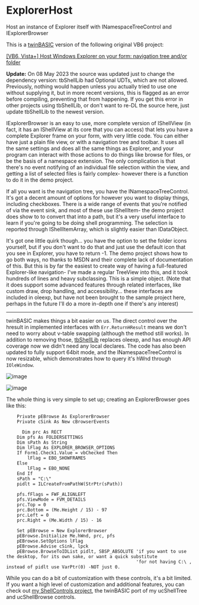 # ExplorerHost
Host an instance of Explorer itself with INamespaceTreeControl and IExplorerBrowser

This is a [twinBASIC](https://github.com/twinbasic/twinbasic) version of the following original VB6 project:

[[VB6, Vista+] Host Windows Explorer on your form: navigation tree and/or folder](https://www.vbforums.com/showthread.php?798633-VB6-Vista-Host-Windows-Explorer-on-your-form-navigation-tree-and-or-folder)

**Update:** On 08 May 2023 the source was updated just to change the dependency version: tbShellLib had Optional UDTs, which are not allowed. Previously, nothing would happen unless you actually tried to use one without supplying it, but in more recent versions, this is flagged as an error before compiling, preventing that from happening. If you get this error in other projects using tbShellLib, or don't want to re-DL the source here, just update tbShellLib to the newest version. 

IExplorerBrowser is an easy to use, more complete version of IShellView (in fact, it has an IShellView at its core that you can access) that lets you have a complete Explorer frame on your form, with very little code. You can either have just a plain file view, or with a navigation tree and toolbar. It uses all the same settings and does all the same things as Explorer, and your program can interact with those actions to do things like browse for files, or be the basis of a namespace extension.
The only complication is that there's no event notifying of an individual file selection within the view, and getting a list of selected files is fairly complex- however there is a function to do it in the demo project.

If all you want is the navigation tree, you have the INamespaceTreeControl. It's got a decent amount of options for however you want to display things, including checkboxes. There is a wide range of events that you're notified of via the event sink, and most of these use IShellItem- the demo project does show to to convert that into a path, but it's a very useful interface to learn if you're going to be doing shell programming. The selection is reported through IShellItemArray, which is slightly easier than IDataObject.

It's got one little quirk though... you have the option to set the folder icons yourself, but if you don't want to do that and just use the default icon that you see in Explorer, you have to return -1. The demo project shows how to go both ways, no thanks to MSDN and their complete lack of documentation of this.
But this is by far the easiest to create way of having a full-featured Explorer-like navigation- I've made a regular TreeView into this, and it took hundreds of lines and heavy subclassing. This is a simple object. (Note that it does support some advanced features through related interfaces, like custom draw, drop handling, and accessibility... these interfaces are included in oleexp, but have not been brought to the sample project here, perhaps in the future I'll do a more in-depth one if there's any interest)

---

twinBASIC makes things a bit easier on us. The direct control over the hresult in implemented interfaces with `Err.ReturnHResult` means we don't need to worry about v-table swapping (although the method still works). In addition to removing those, [tbShellLib](https://github.com/fafalone/tbShellLib) replaces oleexp, and has enough API coverage now we didn't need any local declares. The code has also been updated to fully support 64bit mode, and the INamespaceTreeControl is now resizable, which demonstrates how to query it's hWnd through `IOleWindow`. 

![image](https://user-images.githubusercontent.com/7834493/226088561-45767132-0abd-4763-a632-b2f7cb9c1d19.png)

![image](https://user-images.githubusercontent.com/7834493/226088596-fafda860-6834-4f30-b718-2d4f7ac413fc.png)

The whole thing is very simple to set up; creating an ExplorerBrowser goes like this:

```
    Private pEBrowse As ExplorerBrowser
    Private cSink As New cBrowserEvents
    
      Dim prc As RECT
    Dim pfs As FOLDERSETTINGS
    Dim sPath As String
    Dim lFlag As EXPLORER_BROWSER_OPTIONS
    If Form1.Check1.Value = vbChecked Then
        lFlag = EBO_SHOWFRAMES
    Else
        lFlag = EBO_NONE
    End If
    sPath = "C:\"
    pidlt = ILCreateFromPathW(StrPtr(sPath))
    
    pfs.fFlags = FWF_ALIGNLEFT
    pfs.ViewMode = FVM_DETAILS
    prc.Top = 0
    prc.Bottom = (Me.Height / 15) - 97
    prc.Left = 0
    prc.Right = (Me.Width / 15) - 16
    
    Set pEBrowse = New ExplorerBrowser
    pEBrowse.Initialize Me.hWnd, prc, pfs
    pEBrowse.SetOptions lFlag
    pEBrowse.Advise cSink, lpck
    pEBrowse.BrowseToIDList pidlt, SBSP_ABSOLUTE 'if you want to use the desktop, for its own sake, or want a quick substitute
                                                 'for not having C:\ , instead of pidlt use VarPtr(0) -NOT just 0.
```


While you can do a bit of customization with these controls, it's a bit limited. If you want a high level of customization and additional features, you can check out [my ShellControls project](https://github.com/fafalone/ShellControls), the twinBASIC port of my ucShellTree and ucShellBrowse controls.
    
